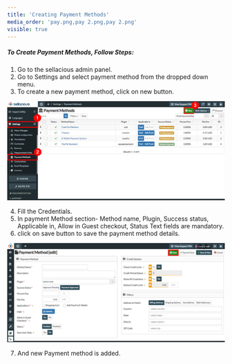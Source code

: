 ```yaml
---
title: 'Creating Payment Methods'
media_order: 'pay.png,pay 2.png,pay 2.png'
visible: true
---
```


##### **To Create Payment Methods, Follow Steps:**

1. Go to the sellacious admin panel.
2. Go to Settings and select payment method from the dropped down menu.
3. To create a new payment method, click on new button.

![](pay.png)

4. Fill the Credentials.
5. In payment Method section- Method name, Plugin, Success status, Applicable in, Allow in Guest checkout, Status      Text fields are mandatory.
6. click on save button to save the  payment method details.

![](pay%202.png)

7. And new Payment method is added.
